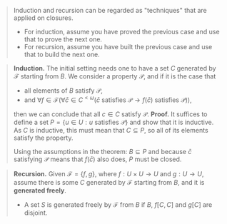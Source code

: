 > Induction and recursion can be regarded as "techniques" that are applied on closures.
> 	- For induction, assume you have proved the previous case and use that to prove the next one.
> 	- For recursion, assume you have built the previous case and use that to build the next one.

>**Induction.** The initial setting needs one to have a set $C$ generated by $\mathcal F$ starting from $B$. We consider a property $\mathcal P$, and if it is the case that
> - all elements of $B$ satisfy $\mathcal P$,
> - and $\forall f \in \mathcal F(\forall \bar c \in C^{<\omega}(\bar c \text{ satisfies }\mathcal P \rightarrow f(\bar c) \text{ satisfies }\mathcal P))$,
>
>then we can conclude that all $c\in C$ satisfy $\mathcal P$.
>**Proof.** It suffices to define a set $P = \{u\in U: u \text{ satisfies }\mathcal P\}$ and show that it is inductive. As $C$ is inductive, this must mean that $C \subseteq P$, so all of its elements satisfy the property.
>
>Using the assumptions in the theorem: $B \subseteq P$ and because  $\bar c$ satisfying $\mathcal P$ means that $f(\bar c)$ also does, $P$ must be closed.

>**Recursion.** Given $\mathcal F = \{f,g\}$, where $f:U\times U \rightarrow U$ and $g:U\rightarrow U$, assume there is some $C$ generated by $\mathcal F$ starting from $B$, and it is **generated freely**.
>- A set $S$ is generated freely by $\mathcal F$ from $B$ if $B$, $f[C,C]$ and $g[C]$ are disjoint.